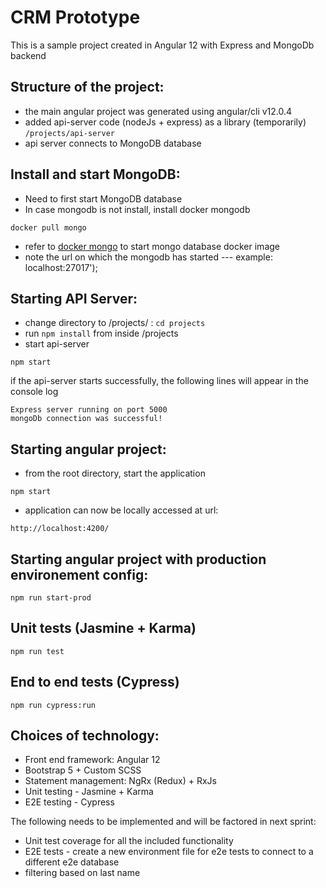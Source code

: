 # CRM Prototype

This is a sample project created in Angular 12 with Express and MongoDb backend

## Structure of the project:
- the main angular project was generated using angular/cli v12.0.4
- added api-server code (nodeJs + express) as a library (temporarily) `/projects/api-server`
- api server connects to MongoDB database

## Install and start MongoDB:
- Need to first start MongoDB database 
- In case mongodb is not install, install docker mongodb
```
docker pull mongo
```
- refer to [docker mongo](https://hub.docker.com/_/mongo) to start mongo database docker image
- note the url on which the mongodb has started --- example: localhost:27017');

## Starting API Server:
- change directory to /projects/ : `cd projects`
- run `npm install` from inside /projects
- start api-server
```
npm start
```

if the api-server starts successfully, the following lines will appear in the console log
```
Express server running on port 5000
mongoDb connection was successful!
```

## Starting angular project:
- from the root directory, start the application
```
npm start
```
- application can now be locally accessed at url:
```
http://localhost:4200/
```

## Starting angular project with production environement config:
```
npm run start-prod
````

## Unit tests (Jasmine + Karma)

```
npm run test
```

## End to end tests (Cypress)
```
npm run cypress:run
```

## Choices of technology:
 - Front end framework: Angular 12
 - Bootstrap 5 + Custom SCSS
 - Statement management: NgRx (Redux) + RxJs
 - Unit testing - Jasmine + Karma
 - E2E testing - Cypress


The following needs to be implemented and will be factored in next sprint:

- Unit test coverage for all the included functionality
- E2E tests - create a new environment file for e2e tests to connect to a different e2e database
- filtering based on last name



